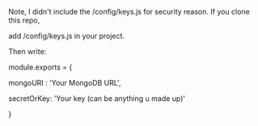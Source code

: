 Note, I didn't include the /config/keys.js for security reason. If you clone this repo,

add /config/keys.js in your project. 

Then write: 

module.exports = {

  mongoURI : 'Your MongoDB URL',
  
  secretOrKey: 'Your key (can be anything u made up)'
  
}

